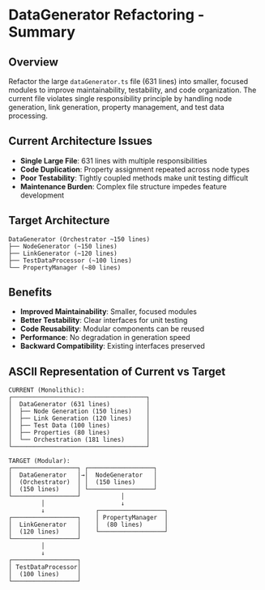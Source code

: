 # DataGenerator Refactoring - Summary

## Overview

Refactor the large `dataGenerator.ts` file (631 lines) into smaller, focused modules to improve maintainability, testability, and code organization. The current file violates single responsibility principle by handling node generation, link generation, property management, and test data processing.

## Current Architecture Issues

- **Single Large File**: 631 lines with multiple responsibilities
- **Code Duplication**: Property assignment repeated across node types
- **Poor Testability**: Tightly coupled methods make unit testing difficult
- **Maintenance Burden**: Complex file structure impedes feature development

## Target Architecture

```
DataGenerator (Orchestrator ~150 lines)
├── NodeGenerator (~150 lines)
├── LinkGenerator (~120 lines) 
├── TestDataProcessor (~100 lines)
└── PropertyManager (~80 lines)
```

## Benefits

- **Improved Maintainability**: Smaller, focused modules
- **Better Testability**: Clear interfaces for unit testing
- **Code Reusability**: Modular components can be reused
- **Performance**: No degradation in generation speed
- **Backward Compatibility**: Existing interfaces preserved

## ASCII Representation of Current vs Target

```
CURRENT (Monolithic):
┌─────────────────────────────────────┐
│  DataGenerator (631 lines)          │
│  ├── Node Generation (150 lines)    │
│  ├── Link Generation (120 lines)    │
│  ├── Test Data (100 lines)          │
│  ├── Properties (80 lines)          │
│  └── Orchestration (181 lines)      │
└─────────────────────────────────────┘

TARGET (Modular):
┌──────────────────┐ ┌──────────────────┐
│  DataGenerator   │→│  NodeGenerator   │
│  (Orchestrator)  │ │  (150 lines)     │
│  (150 lines)     │ └──────────────────┘
└──────────────────┘           │
         │                     ↓
         ↓              ┌──────────────────┐
┌──────────────────┐    │ PropertyManager  │
│  LinkGenerator   │    │  (80 lines)      │
│  (120 lines)     │    └──────────────────┘
└──────────────────┘
         │
         ↓
┌──────────────────┐
│ TestDataProcessor│
│  (100 lines)     │
└──────────────────┘
```